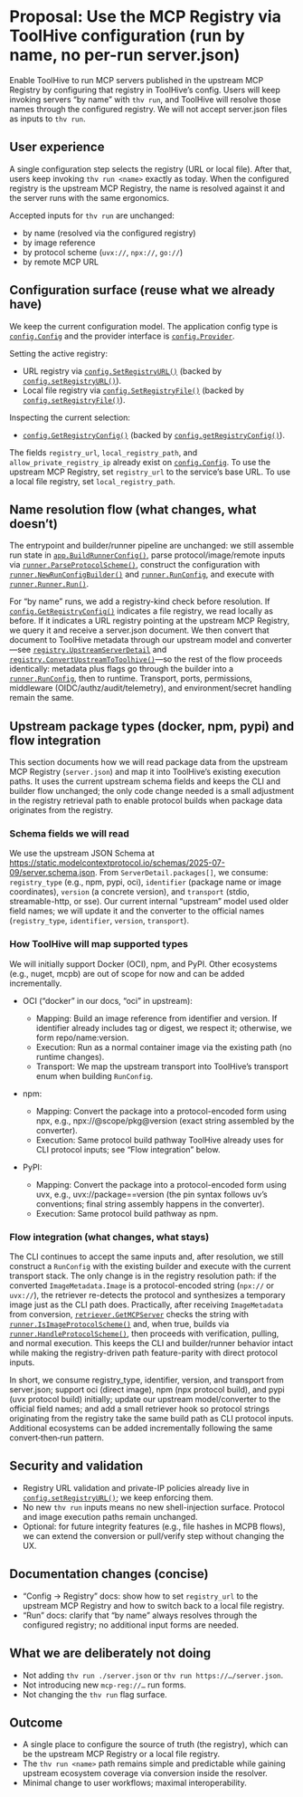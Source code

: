 # Proposal: Use the MCP Registry via ToolHive configuration (run by name, no per-run server.json)

Enable ToolHive to run MCP servers published in the upstream MCP Registry by configuring that registry in ToolHive’s config. Users will keep invoking servers “by name” with `thv run`, and ToolHive will resolve those names through the configured registry. We will not accept server.json files as inputs to `thv run`.

## User experience

A single configuration step selects the registry (URL or local file). After that, users keep invoking `thv run <name>` exactly as today. When the configured registry is the upstream MCP Registry, the name is resolved against it and the server runs with the same ergonomics.

Accepted inputs for `thv run` are unchanged:
- by name (resolved via the configured registry)
- by image reference
- by protocol scheme (`uvx://`, `npx://`, `go://`)
- by remote MCP URL

## Configuration surface (reuse what we already have)

We keep the current configuration model. The application config type is [`config.Config`](pkg/config/config.go:25) and the provider interface is [`config.Provider`](pkg/config/interface.go:7).

Setting the active registry:
- URL registry via [`config.SetRegistryURL()`](pkg/config/interface.go:45) (backed by [`config.setRegistryURL()`](pkg/config/registry.go:37)).
- Local file registry via [`config.SetRegistryFile()`](pkg/config/interface.go:50) (backed by [`config.setRegistryFile()`](pkg/config/registry.go:80)).

Inspecting the current selection:
- [`config.GetRegistryConfig()`](pkg/config/interface.go:60) (backed by [`config.getRegistryConfig()`](pkg/config/registry.go:136)).

The fields `registry_url`, `local_registry_path`, and `allow_private_registry_ip` already exist on [`config.Config`](pkg/config/config.go:25). To use the upstream MCP Registry, set `registry_url` to the service’s base URL. To use a local file registry, set `local_registry_path`.

## Name resolution flow (what changes, what doesn’t)

The entrypoint and builder/runner pipeline are unchanged: we still assemble run state in [`app.BuildRunnerConfig()`](cmd/thv/app/run_flags.go:225), parse protocol/image/remote inputs via [`runner.ParseProtocolScheme()`](pkg/runner/protocol.go:73), construct the configuration with [`runner.NewRunConfigBuilder()`](pkg/runner/config_builder.go:629) and [`runner.RunConfig`](pkg/runner/config.go:34), and execute with [`runner.Runner.Run()`](pkg/runner/runner.go:91).

For “by name” runs, we add a registry-kind check before resolution. If [`config.GetRegistryConfig()`](pkg/config/interface.go:60) indicates a file registry, we read locally as before. If it indicates a URL registry pointing at the upstream MCP Registry, we query it and receive a server.json document. We then convert that document to ToolHive metadata through our upstream model and converter—see [`registry.UpstreamServerDetail`](pkg/registry/upstream.go:6) and [`registry.ConvertUpstreamToToolhive()`](pkg/registry/upstream_conversion.go:38)—so the rest of the flow proceeds identically: metadata plus flags go through the builder into a [`runner.RunConfig`](pkg/runner/config.go:34), then to runtime. Transport, ports, permissions, middleware (OIDC/authz/audit/telemetry), and environment/secret handling remain the same.

## Upstream package types (docker, npm, pypi) and flow integration

This section documents how we will read package data from the upstream MCP Registry (`server.json`) and map it into ToolHive’s existing execution paths. It uses the current upstream schema fields and keeps the CLI and builder flow unchanged; the only code change needed is a small adjustment in the registry retrieval path to enable protocol builds when package data originates from the registry.

### Schema fields we will read

We use the upstream JSON Schema at https://static.modelcontextprotocol.io/schemas/2025-07-09/server.schema.json. From `ServerDetail.packages[]`, we consume: `registry_type` (e.g., npm, pypi, oci), `identifier` (package name or image coordinates), `version` (a concrete version), and `transport` (stdio, streamable-http, or sse). Our current internal “upstream” model used older field names; we will update it and the converter to the official names (`registry_type`, `identifier`, `version`, `transport`).

### How ToolHive will map supported types

We will initially support Docker (OCI), npm, and PyPI. Other ecosystems (e.g., nuget, mcpb) are out of scope for now and can be added incrementally.

- OCI (“docker” in our docs, “oci” in upstream):
  - Mapping: Build an image reference from identifier and version. If identifier already includes tag or digest, we respect it; otherwise, we form repo/name:version.
  - Execution: Run as a normal container image via the existing path (no runtime changes).
  - Transport: We map the upstream transport into ToolHive’s transport enum when building `RunConfig`.

- npm:
  - Mapping: Convert the package into a protocol-encoded form using npx, e.g., npx://@scope/pkg@version (exact string assembled by the converter).
  - Execution: Same protocol build pathway ToolHive already uses for CLI protocol inputs; see “Flow integration” below.

- PyPI:
  - Mapping: Convert the package into a protocol-encoded form using uvx, e.g., uvx://package==version (the pin syntax follows uv’s conventions; final string assembly happens in the converter).
  - Execution: Same protocol build pathway as npm.

### Flow integration (what changes, what stays)

The CLI continues to accept the same inputs and, after resolution, we still construct a `RunConfig` with the existing builder and execute with the current transport stack. The only change is in the registry resolution path: if the converted `ImageMetadata.Image` is a protocol-encoded string (`npx://` or `uvx://`), the retriever re-detects the protocol and synthesizes a temporary image just as the CLI path does. Practically, after receiving `ImageMetadata` from conversion, [`retriever.GetMCPServer`](pkg/runner/retriever/retriever.go:41) checks the string with [`runner.IsImageProtocolScheme()`](pkg/runner/protocol.go:402) and, when true, builds via [`runner.HandleProtocolScheme()`](pkg/runner/protocol.go:29), then proceeds with verification, pulling, and normal execution. This keeps the CLI and builder/runner behavior intact while making the registry-driven path feature-parity with direct protocol inputs.


In short, we consume registry_type, identifier, version, and transport from server.json; support oci (direct image), npm (npx protocol build), and pypi (uvx protocol build) initially; update our upstream model/converter to the official field names; and add a small retriever hook so protocol strings originating from the registry take the same build path as CLI protocol inputs. Additional ecosystems can be added incrementally following the same convert‑then‑run pattern.

## Security and validation

- Registry URL validation and private-IP policies already live in [`config.setRegistryURL()`](pkg/config/registry.go:37); we keep enforcing them.
- No new `thv run` inputs means no new shell-injection surface. Protocol and image execution paths remain unchanged.
- Optional: for future integrity features (e.g., file hashes in MCPB flows), we can extend the conversion or pull/verify step without changing the UX.

## Documentation changes (concise)

- “Config → Registry” docs: show how to set `registry_url` to the upstream MCP Registry and how to switch back to a local file registry.
- “Run” docs: clarify that “by name” always resolves through the configured registry; no additional input forms are needed.

## What we are deliberately not doing

- Not adding `thv run ./server.json` or `thv run https://…/server.json`.
- Not introducing new `mcp-reg://…` run forms.
- Not changing the `thv run` flag surface.

## Outcome

- A single place to configure the source of truth (the registry), which can be the upstream MCP Registry or a local file registry.
- The `thv run <name>` path remains simple and predictable while gaining upstream ecosystem coverage via conversion inside the resolver.
- Minimal change to user workflows; maximal interoperability.
